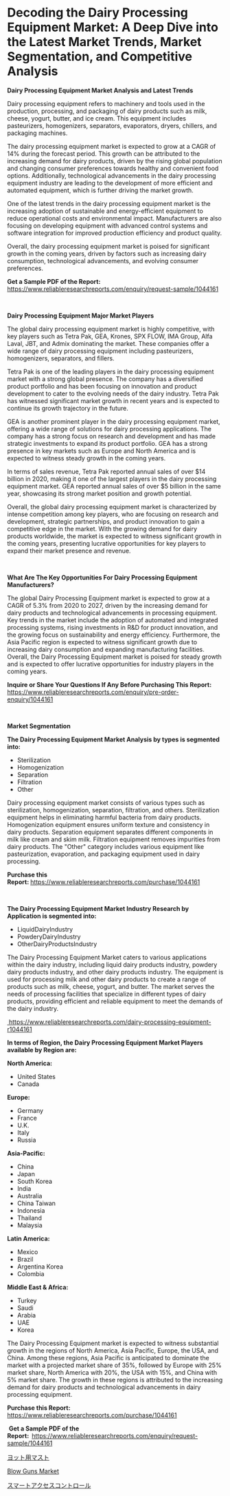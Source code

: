 <p><h1>Decoding the Dairy Processing Equipment Market: A Deep Dive into the Latest Market Trends, Market Segmentation, and Competitive Analysis</h1></p><p><strong>Dairy Processing Equipment Market Analysis and Latest Trends</strong></p>
<p><p>Dairy processing equipment refers to machinery and tools used in the production, processing, and packaging of dairy products such as milk, cheese, yogurt, butter, and ice cream. This equipment includes pasteurizers, homogenizers, separators, evaporators, dryers, chillers, and packaging machines.</p><p>The dairy processing equipment market is expected to grow at a CAGR of 14% during the forecast period. This growth can be attributed to the increasing demand for dairy products, driven by the rising global population and changing consumer preferences towards healthy and convenient food options. Additionally, technological advancements in the dairy processing equipment industry are leading to the development of more efficient and automated equipment, which is further driving the market growth.</p><p>One of the latest trends in the dairy processing equipment market is the increasing adoption of sustainable and energy-efficient equipment to reduce operational costs and environmental impact. Manufacturers are also focusing on developing equipment with advanced control systems and software integration for improved production efficiency and product quality.</p><p>Overall, the dairy processing equipment market is poised for significant growth in the coming years, driven by factors such as increasing dairy consumption, technological advancements, and evolving consumer preferences.</p></p>
<p><strong>Get a Sample PDF of the Report:&nbsp;</strong> <a href="https://www.reliableresearchreports.com/enquiry/request-sample/1044161">https://www.reliableresearchreports.com/enquiry/request-sample/1044161</a></p>
<p>&nbsp;</p>
<p><strong>Dairy Processing Equipment Major Market Players</strong></p>
<p><p>The global dairy processing equipment market is highly competitive, with key players such as Tetra Pak, GEA, Krones, SPX FLOW, IMA Group, Alfa Laval, JBT, and Admix dominating the market. These companies offer a wide range of dairy processing equipment including pasteurizers, homogenizers, separators, and fillers. </p><p>Tetra Pak is one of the leading players in the dairy processing equipment market with a strong global presence. The company has a diversified product portfolio and has been focusing on innovation and product development to cater to the evolving needs of the dairy industry. Tetra Pak has witnessed significant market growth in recent years and is expected to continue its growth trajectory in the future.</p><p>GEA is another prominent player in the dairy processing equipment market, offering a wide range of solutions for dairy processing applications. The company has a strong focus on research and development and has made strategic investments to expand its product portfolio. GEA has a strong presence in key markets such as Europe and North America and is expected to witness steady growth in the coming years.</p><p>In terms of sales revenue, Tetra Pak reported annual sales of over $14 billion in 2020, making it one of the largest players in the dairy processing equipment market. GEA reported annual sales of over $5 billion in the same year, showcasing its strong market position and growth potential.</p><p>Overall, the global dairy processing equipment market is characterized by intense competition among key players, who are focusing on research and development, strategic partnerships, and product innovation to gain a competitive edge in the market. With the growing demand for dairy products worldwide, the market is expected to witness significant growth in the coming years, presenting lucrative opportunities for key players to expand their market presence and revenue.</p></p>
<p>&nbsp;</p>
<p><strong>What Are The Key Opportunities For Dairy Processing Equipment Manufacturers?</strong></p>
<p><p>The global Dairy Processing Equipment market is expected to grow at a CAGR of 5.3% from 2020 to 2027, driven by the increasing demand for dairy products and technological advancements in processing equipment. Key trends in the market include the adoption of automated and integrated processing systems, rising investments in R&D for product innovation, and the growing focus on sustainability and energy efficiency. Furthermore, the Asia Pacific region is expected to witness significant growth due to increasing dairy consumption and expanding manufacturing facilities. Overall, the Dairy Processing Equipment market is poised for steady growth and is expected to offer lucrative opportunities for industry players in the coming years.</p></p>
<p><strong>Inquire or Share Your Questions If Any Before Purchasing This Report:</strong> <a href="https://www.reliableresearchreports.com/enquiry/pre-order-enquiry/1044161">https://www.reliableresearchreports.com/enquiry/pre-order-enquiry/1044161</a></p>
<p>&nbsp;</p>
<p><strong>Market Segmentation</strong></p>
<p><strong>The Dairy Processing Equipment Market Analysis by types is segmented into:</strong></p>
<p><ul><li>Sterilization</li><li>Homogenization</li><li>Separation</li><li>Filtration</li><li>Other</li></ul></p>
<p><p>Dairy processing equipment market consists of various types such as sterilization, homogenization, separation, filtration, and others. Sterilization equipment helps in eliminating harmful bacteria from dairy products. Homogenization equipment ensures uniform texture and consistency in dairy products. Separation equipment separates different components in milk like cream and skim milk. Filtration equipment removes impurities from dairy products. The "Other" category includes various equipment like pasteurization, evaporation, and packaging equipment used in dairy processing.</p></p>
<p><strong>Purchase this Report:&nbsp;</strong><a href="https://www.reliableresearchreports.com/purchase/1044161">https://www.reliableresearchreports.com/purchase/1044161</a></p>
<p>&nbsp;</p>
<p><strong>The Dairy Processing Equipment Market Industry Research by Application is segmented into:</strong></p>
<p><ul><li>LiquidDairyIndustry</li><li>PowderyDairyIndustry</li><li>OtherDairyProductsIndustry</li></ul></p>
<p><p>The Dairy Processing Equipment Market caters to various applications within the dairy industry, including liquid dairy products industry, powdery dairy products industry, and other dairy products industry. The equipment is used for processing milk and other dairy products to create a range of products such as milk, cheese, yogurt, and butter. The market serves the needs of processing facilities that specialize in different types of dairy products, providing efficient and reliable equipment to meet the demands of the dairy industry.</p></p>
<p><a href="https://www.reliableresearchreports.com/dairy-processing-equipment-r1044161">&nbsp;https://www.reliableresearchreports.com/dairy-processing-equipment-r1044161</a></p>
<p><strong>In terms of Region, the Dairy Processing Equipment Market Players available by Region are:</strong></p>
<p>
    <p> <strong> North America: </strong>
        <ul>
            <li>United States</li>
            <li>Canada</li>
        </ul>
        </p> 
    <p> <strong> Europe: </strong>
        <ul>
            <li>Germany</li>
            <li>France</li>
            <li>U.K.</li>
            <li>Italy</li>
            <li>Russia</li>
        </ul>
        </p> 
    <p> <strong> Asia-Pacific: </strong>
        <ul>
            <li>China</li>
            <li>Japan</li>
            <li>South Korea</li>
            <li>India</li>
            <li>Australia</li>
            <li>China Taiwan</li>
            <li>Indonesia</li>
            <li>Thailand</li>
            <li>Malaysia</li>
        </ul>
        </p> 
    <p> <strong> Latin America: </strong>
        <ul>
            <li>Mexico</li>
            <li>Brazil</li>
            <li>Argentina Korea</li>
            <li>Colombia</li>
        </ul>
        </p> 
    <p> <strong> Middle East & Africa: </strong>
        <ul>
            <li>Turkey</li>
            <li>Saudi</li>
            <li>Arabia</li>
            <li>UAE</li>
            <li>Korea</li>
        </ul>
    </p>
    </p>
<p><p>The Dairy Processing Equipment market is expected to witness substantial growth in the regions of North America, Asia Pacific, Europe, the USA, and China. Among these regions, Asia Pacific is anticipated to dominate the market with a projected market share of 35%, followed by Europe with 25% market share, North America with 20%, the USA with 15%, and China with 5% market share. The growth in these regions is attributed to the increasing demand for dairy products and technological advancements in dairy processing equipment.</p></p>
<p><strong>Purchase this Report: </strong><a href="https://www.reliableresearchreports.com/purchase/1044161">https://www.reliableresearchreports.com/purchase/1044161</a></p>
<p>&nbsp;<strong>Get a Sample PDF of the Report:&nbsp;&nbsp;</strong><a href="https://www.reliableresearchreports.com/enquiry/request-sample/1044161">https://www.reliableresearchreports.com/enquiry/request-sample/1044161</a></p>
<p><strong></strong></p>
<p><p><a href="https://github.com/ppmazlotr77499/Market-Research-Report-List-1/blob/main/636199622640.md">ヨット用マスト</a></p><p><a href="https://github.com/GroverBarry/Market-Research-Report-List-4/blob/main/blow-guns-market.md">Blow Guns Market</a></p><p><a href="https://medium.com/@lucasrandall2020/%E3%82%B9%E3%83%9E%E3%83%BC%E3%83%88%E3%82%A2%E3%82%AF%E3%82%BB%E3%82%B9%E3%82%B3%E3%83%B3%E3%83%88%E3%83%AD%E3%83%BC%E3%83%AB%E5%B8%82%E5%A0%B4%E8%AA%BF%E6%9F%BB%E3%83%AC%E3%83%9D%E3%83%BC%E3%83%88-%E3%81%9D%E3%81%AE%E6%AD%B4%E5%8F%B2%E3%81%A82031%E5%B9%B4%E3%81%BE%E3%81%A7%E3%81%AE%E4%BA%88%E6%B8%AC-8b3466089c58">スマートアクセスコントロール</a></p></p>